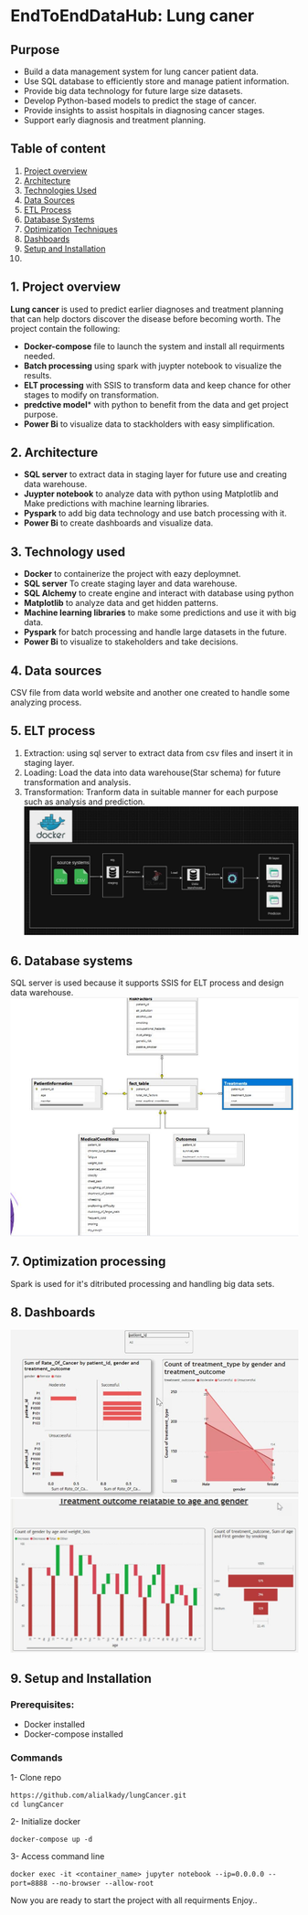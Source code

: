 # EndToEndDataHub: Lung caner
## Purpose
- Build a data management system for lung cancer patient data.
- Use SQL database to efficiently store and manage patient information.
- Provide big data technology for future large size datasets.
- Develop Python-based models to predict the stage of cancer.
- Provide insights to assist hospitals in diagnosing cancer stages.
- Support early diagnosis and treatment planning.
## Table of content
1. [Project overview](#Project-overview)
2. [Architecture](#Architecture)
3. [Technologies Used](#Technologies-Used)
4. [Data Sources](#Data-Sources)
5. [ETL Process](#ETL-Process)
6. [Database Systems](#Database-Systems)
7. [Optimization Techniques](#Optimization-Techniques)
8. [Dashboards](#Dashboards)
9. [Setup and Installation](#Setup-and-Installation)
10. 
## 1. Project overview
**Lung cancer** is used to predict earlier diagnoses and treatment planning that can help doctors discover the disease before becoming worth.
The project contain the following:
- **Docker-compose** file to launch the system and install all requirments needed.
- **Batch processing** using spark with juypter notebook to visualize the results.
- **ELT processing** with SSIS to transform data and keep chance for other stages to modify on transformation.
- **predctive model*** with python to benefit from the data and get project purpose.
- **Power Bi** to visualize data to stackholders with easy simplification.

## 2. Architecture
- **SQL server** to extract data in staging layer for future use and creating data warehouse.
- **Juypter notebook** to analyze data with python using Matplotlib and Make predictions with machine learning libraries.
- **Pyspark** to add big data technology and use batch processing with it.
- **Power Bi** to create dashboards and visualize data.

## 3. Technology used
- **Docker** to containerize the project with eazy deploymnet.
- **SQL server** To create staging layer and data warehouse.
- **SQL Alchemy** to create engine and interact with database using python
- **Matplotlib** to analyze data and get hidden patterns.
- **Machine learning libraries** to make some predictions and use it with big data.
- **Pyspark** for batch processing and handle large datasets in the future.
- **Power Bi** to visualize to stakeholders and take decisions.

## 4. Data sources
CSV file from data world website and another one created to handle some analyzing process.

## 5. ELT process
1. Extraction: using sql server to extract data from csv files and insert it in staging layer.
2. Loading: Load the data into data warehouse(Star schema) for future transformation and analysis.
3. Transformation: Tranform data in suitable manner for each purpose such as analysis and prediction.
   ![Image](Data%20pipeline.jpg)

## 6. Database systems
SQL server is used because it supports SSIS for ELT process and design data warehouse.
![Image](star%20schema.jpg)

## 7. Optimization processing
Spark is used for it's ditributed processing and handling big data sets.

## 8. Dashboards
![Image](vis1.jpg) ![Image](vis2.jpg)

## 9. Setup and Installation
### Prerequisites:
- Docker installed
- Docker-compose installed

### Commands
1- Clone repo
```
https://github.com/alialkady/lungCancer.git
cd lungCancer
```
2- Initialize docker
```
docker-compose up -d
```
3- Access command line
```
docker exec -it <container_name> jupyter notebook --ip=0.0.0.0 --port=8888 --no-browser --allow-root
```
Now you are ready to start the project with all requirments
Enjoy..





